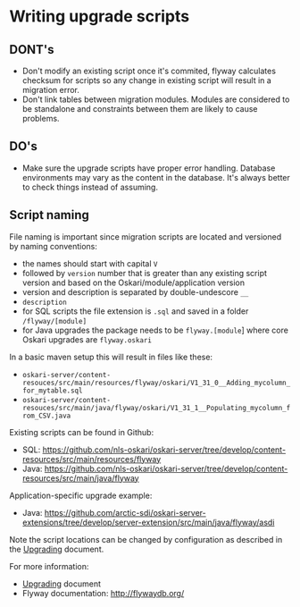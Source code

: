 # Writing upgrade scripts

## DONT's

- Don't modify an existing script once it's commited, flyway calculates checksum for scripts so any change in existing 
 script will result in a migration error.
- Don't link tables between migration modules. Modules are considered to be standalone and constraints between them
 are likely to cause problems.

## DO's

- Make sure the upgrade scripts have proper error handling. Database environments may vary as the content in the database. 
 It's always better to check things instead of assuming.

## Script naming
 
File naming is important since migration scripts are located and versioned by naming conventions:
 
- the names should start with capital `V`
- followed by `version` number that is greater than any existing script version and based on the Oskari/module/application version
- version and description is separated by double-undescore `__`
- `description`
- for SQL scripts the file extension is `.sql` and saved in a folder `/flyway/[module]`
- for Java upgrades the package needs to be `flyway.[module`] where core Oskari upgrades are `flyway.oskari`

In a basic maven setup this will result in files like these:
- `oskari-server/content-resouces/src/main/resources/flyway/oskari/V1_31_0__Adding_mycolumn_for_mytable.sql`
- `oskari-server/content-resouces/src/main/java/flyway/oskari/V1_31_1__Populating_mycolumn_from_CSV.java`

Existing scripts can be found in Github:

 - SQL: https://github.com/nls-oskari/oskari-server/tree/develop/content-resources/src/main/resources/flyway
 - Java: https://github.com/nls-oskari/oskari-server/tree/develop/content-resources/src/main/java/flyway
 
Application-specific upgrade example:
- Java: https://github.com/arctic-sdi/oskari-server-extensions/tree/develop/server-extension/src/main/java/flyway/asdi

Note the script locations can be changed by configuration as described in the [Upgrading](upgrading) document.

For more information:
- [Upgrading](upgrading) document
- Flyway documentation: http://flywaydb.org/
